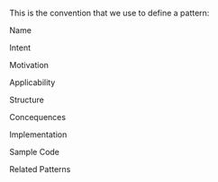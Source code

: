 This is the convention that we use to define a pattern:


Name

Intent

Motivation

Applicability

Structure

Concequences

Implementation

Sample Code

Related Patterns